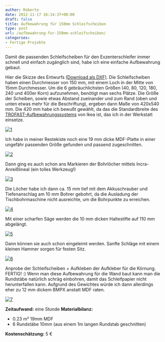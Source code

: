 ```yaml
---
author: Roberto
date: 2012-11-17 16:14:37+00:00
draft: false
title: Aufbewahrung für 150mm Schleifscheiben
type: post
url: /aufbewahrung-fur-150mm-schleifscheiben/
categories:
- Fertige Projekte
---
```


Damit die passenden Schleifscheiben für den Exzenterschleifer immer schnell und einfach zugänglich sind, habe ich eine einfache Aufbewahrung gebaut.

Hier die Skizze des Entwurfs [(Download als DXF)](/wp-content/uploads/2013/02/halterung-schleifscheiben-150mm.dxf). Die Schleifscheiben haben einen Durchmesser von 150 mm, mit einem Loch in der Mitte von 15mm Durchmesser. Um die 6 gebräuchlichsten Größen (40, 80, 120, 180, 240 und 400er Korn) aufzunehmen, benötigt man sechs Plätze. Die Größe der Scheiben, sowie etwas Abstand zueinander und zum Rand (oben und unten etwas mehr für die Beschriftung), ergeben dann Maße von 420x540 mm.
Die 420 mm habe ich bewußt gewählt, da das die Standardbreite des [TROFAST-Aufbewahrungssystems](https://www.ikea.com/de/de/catalog/products/S19873974/) von Ikea ist, das ich in der Werkstatt einsetze. 

[![1](/wp-content/uploads/2013/02/11-300x257.png)
](/wp-content/uploads/2013/02/11.png)

Ich habe in meiner Restekiste noch eine 19 mm dicke MDF-Platte in einer ungefähr passenden Größe gefunden und passend zugeschnitten.


[![2](/wp-content/uploads/2013/02/22-300x215.jpg)
](/wp-content/uploads/2013/02/22.jpg)

Dann ging es auch schon ans Markieren der Bohrlöcher mittels Incra-Anreißlineal (ein tolles Werkzeug!)

[![3](/wp-content/uploads/2013/02/32-300x225.jpg)
](/wp-content/uploads/2013/02/32.jpg)

Die Löcher habe ich dann ca. 15 mm tief mit dem Akkuschrauber und Tiefenanschlag am 10 mm Bohrer gebohrt, da die Ausladung der Tischbohrmaschine nicht ausreichte, um die Bohrpunkte zu erreichen.

[![4](/wp-content/uploads/2013/02/41-300x225.jpg)
](/wp-content/uploads/2013/02/41.jpg)

Mit einer scharfen Säge werden die 10 mm dicken Haltestifte auf 110 mm abgelängt.

[![5](/wp-content/uploads/2013/02/5-300x225.jpg)
](/wp-content/uploads/2013/02/5.jpg)

Dann können sie auch schon eingeleimt werden. Sanfte Schläge mit einem kleinen Hammer sorgen für festen Sitz.

[![6](/wp-content/uploads/2013/02/6-300x225.jpg)
](/wp-content/uploads/2013/02/6.jpg)

Anprobe der Schleifscheiben + Aufkleben der Aufkleber für die Körnung. FERTIG! :)
Wenn man diese Aufbewahrung für die Wand baut kann man die Rundstäbe natürlich schräg einbohren, damit das Schleifpapier nicht herunterfallen kann.
Aufgrund des Gewichtes würde ich dann allerdings eher zu 12 mm dickem BMPX anstatt MDF raten.

[![7](/wp-content/uploads/2013/02/7-300x208.jpg)
](/wp-content/uploads/2013/02/7.jpg)

**Zeitaufwand:**
eine Stunde
**Materialbilanz:**



   * 0.23 m² 19mm MDF
   * 6 Rundstäbe 10mm (aus einem 1m langen Rundstab geschnitten)

**Kostenschätzung:**
5 €
